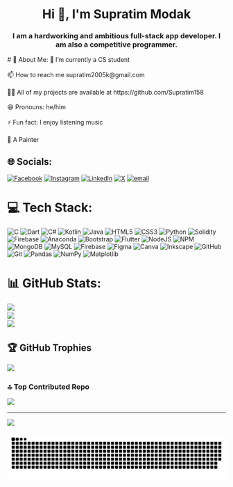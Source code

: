 <h1 align="center">Hi 👋, I'm Supratim Modak</h1>
<h3 align="center">I am a hardworking and ambitious full-stack app developer. I am also a competitive programmer.</h3>
# 💫 About Me:
🔭 I’m currently a CS student<br><br>📫 How to reach me supratim2005k@gmail.com<br><br>👨‍💻 All of my projects are available at https://github.com/Supratim158<br><br>😄 Pronouns: he/him<br><br>⚡ Fun fact: I enjoy listening music<br><br>🎨 A Painter


## 🌐 Socials:
[![Facebook](https://img.shields.io/badge/Facebook-%231877F2.svg?logo=Facebook&logoColor=white)](https://facebook.com/supratim.modak.2025) [![Instagram](https://img.shields.io/badge/Instagram-%23E4405F.svg?logo=Instagram&logoColor=white)](https://instagram.com/supratiim__) [![LinkedIn](https://img.shields.io/badge/LinkedIn-%230077B5.svg?logo=linkedin&logoColor=white)](https://linkedin.com/in/supratim-modak) [![X](https://img.shields.io/badge/X-black.svg?logo=X&logoColor=white)](https://x.com/Supratim158) [![email](https://img.shields.io/badge/Email-D14836?logo=gmail&logoColor=white)](mailto:supratim2005k@gmail.com) 

# 💻 Tech Stack:
![C](https://img.shields.io/badge/c-%2300599C.svg?style=for-the-badge&logo=c&logoColor=white) ![Dart](https://img.shields.io/badge/dart-%230175C2.svg?style=for-the-badge&logo=dart&logoColor=white) ![C#](https://img.shields.io/badge/c%23-%23239120.svg?style=for-the-badge&logo=csharp&logoColor=white) ![Kotlin](https://img.shields.io/badge/kotlin-%237F52FF.svg?style=for-the-badge&logo=kotlin&logoColor=white) ![Java](https://img.shields.io/badge/java-%23ED8B00.svg?style=for-the-badge&logo=openjdk&logoColor=white) ![HTML5](https://img.shields.io/badge/html5-%23E34F26.svg?style=for-the-badge&logo=html5&logoColor=white) ![CSS3](https://img.shields.io/badge/css3-%231572B6.svg?style=for-the-badge&logo=css3&logoColor=white) ![Python](https://img.shields.io/badge/python-3670A0?style=for-the-badge&logo=python&logoColor=ffdd54) ![Solidity](https://img.shields.io/badge/Solidity-%23363636.svg?style=for-the-badge&logo=solidity&logoColor=white) ![Firebase](https://img.shields.io/badge/firebase-%23039BE5.svg?style=for-the-badge&logo=firebase) ![Anaconda](https://img.shields.io/badge/Anaconda-%2344A833.svg?style=for-the-badge&logo=anaconda&logoColor=white) ![Bootstrap](https://img.shields.io/badge/bootstrap-%238511FA.svg?style=for-the-badge&logo=bootstrap&logoColor=white) ![Flutter](https://img.shields.io/badge/Flutter-%2302569B.svg?style=for-the-badge&logo=Flutter&logoColor=white) ![NodeJS](https://img.shields.io/badge/node.js-6DA55F?style=for-the-badge&logo=node.js&logoColor=white) ![NPM](https://img.shields.io/badge/NPM-%23CB3837.svg?style=for-the-badge&logo=npm&logoColor=white) ![MongoDB](https://img.shields.io/badge/MongoDB-%234ea94b.svg?style=for-the-badge&logo=mongodb&logoColor=white) ![MySQL](https://img.shields.io/badge/mysql-4479A1.svg?style=for-the-badge&logo=mysql&logoColor=white) ![Firebase](https://img.shields.io/badge/firebase-a08021?style=for-the-badge&logo=firebase&logoColor=ffcd34) ![Figma](https://img.shields.io/badge/figma-%23F24E1E.svg?style=for-the-badge&logo=figma&logoColor=white) ![Canva](https://img.shields.io/badge/Canva-%2300C4CC.svg?style=for-the-badge&logo=Canva&logoColor=white) ![Inkscape](https://img.shields.io/badge/Inkscape-e0e0e0?style=for-the-badge&logo=inkscape&logoColor=080A13) ![GitHub](https://img.shields.io/badge/github-%23121011.svg?style=for-the-badge&logo=github&logoColor=white) ![Git](https://img.shields.io/badge/git-%23F05033.svg?style=for-the-badge&logo=git&logoColor=white) ![Pandas](https://img.shields.io/badge/pandas-%23150458.svg?style=for-the-badge&logo=pandas&logoColor=white) ![NumPy](https://img.shields.io/badge/numpy-%23013243.svg?style=for-the-badge&logo=numpy&logoColor=white) ![Matplotlib](https://img.shields.io/badge/Matplotlib-%23ffffff.svg?style=for-the-badge&logo=Matplotlib&logoColor=black)
# 📊 GitHub Stats:
![](https://github-readme-stats.vercel.app/api?username=Supratim158&theme=dark&hide_border=false&include_all_commits=false&count_private=false)<br/>
![](https://nirzak-streak-stats.vercel.app/?user=Supratim158&theme=dark&hide_border=false)<br/>
![](https://github-readme-stats.vercel.app/api/top-langs/?username=Supratim158&theme=dark&hide_border=false&include_all_commits=false&count_private=false&layout=compact)

## 🏆 GitHub Trophies
![](https://github-profile-trophy.vercel.app/?username=Supratim158&theme=radical&no-frame=false&no-bg=true&margin-w=4)

### 🔝 Top Contributed Repo
![](https://github-contributor-stats.vercel.app/api?username=Supratim158&limit=5&theme=dark&combine_all_yearly_contributions=true)

---
[![](https://visitcount.itsvg.in/api?id=Supratim158&icon=0&color=0)](https://visitcount.itsvg.in)

<!-- Proudly created with GPRM ( https://gprm.itsvg.in ) -->

<picture>
  <source media="(prefers-color-scheme: dark)" srcset="https://raw.githubusercontent.com/Supratim158/Supratim158/output/github-snake-dark.svg" />
  <source media="(prefers-color-scheme: light)" srcset="https://raw.githubusercontent.com/Supratim158/Supratim158/output/github-snake.svg" />
  <img alt="github-snake" src="https://raw.githubusercontent.com/Supratim158/Supratim158/output/github-snake.svg" />
</picture>
